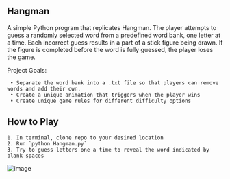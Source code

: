 ## Hangman
A simple Python program that replicates Hangman. The player attempts to guess a randomly selected word from a predefined word bank, one letter at a time. Each incorrect guess results in a part of a stick figure being drawn. If the figure is completed before the word is fully guessed, the player loses the game.

Project Goals:

	 • Separate the word bank into a .txt file so that players can remove words and add their own.
	 • Create a unique animation that triggers when the player wins
	 • Create unique game rules for different difficulty options

## How to Play

	1. In terminal, clone repo to your desired location
	2. Run `python Hangman.py`
	3. Try to guess letters one a time to reveal the word indicated by blank spaces

![image](https://github.com/user-attachments/assets/ad1283f9-7ec8-42c6-abed-1dd4c83c742d)
